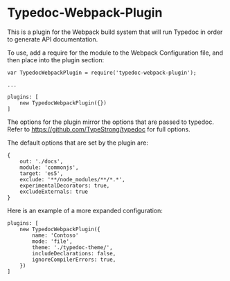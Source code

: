# Typedoc-Webpack-Plugin
This is a plugin for the Webpack build system that will run Typedoc in order to generate API documentation.

To use, add a require for the module to the Webpack Configuration file, and then place into the plugin section:


```
var TypedocWebpackPlugin = require('typedoc-webpack-plugin');

...

plugins: [
	new TypedocWebpackPlugin({})
]
```


The options for the plugin mirror the options that are passed to typedoc. Refer to https://github.com/TypeStrong/typedoc for full options. 

The default options that are set by the plugin are:

```
{
	out: './docs',
	module: 'commonjs',
	target: 'es5',
	exclude: '**/node_modules/**/*.*',
	experimentalDecorators: true,
	excludeExternals: true
}
```


Here is an example of a more expanded configuration:

```
plugins: [
	new TypedocWebpackPlugin({
		name: 'Contoso'
		mode: 'file',
		theme: './typedoc-theme/',
		includeDeclarations: false,
		ignoreCompilerErrors: true,
	})
]
```


		